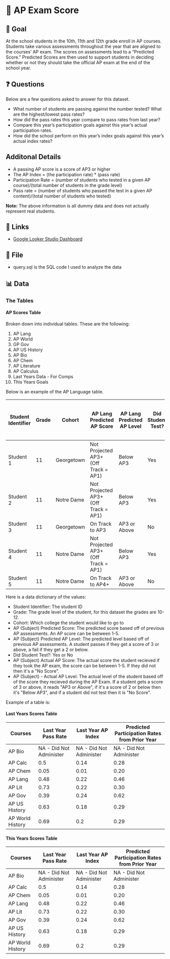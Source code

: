 # 🏫 AP Exam Score

## 🎯 Goal
At the school students in the 10th, 11th and 12th grade enroll in AP courses. Students take various assessments throughout the year that are aligned to the courses’  AP exam. The scores on assessments lead to a “Predicted Score.” Predicted Scores are then used to support students in deciding whether or not they should take the official AP exam at the end of the school year. 

## ❓ Questions
Below are a few questions asked to answer for this dataset. 
- What number of students are passing against the number tested? What are the highest/lowest pass rates? 
- How did the pass rates this year compare to pass rates from last year? 
- Compare this year’s participation goals against this year’s actual participation rates. 
- How did the school perform on this year’s index goals against this year’s actual index rates? 

## Additonal Details
- A passing AP score is a score of AP3 or higher
- The AP Index = (the participation rate) * (pass rate)
- Participation Rate = (number of students who tested in a given AP course)/(total number of students in the grade level)
- Pass rate = (number of students who passed the test in a given AP content)/(total number of students who tested) 

**Note:** The above information is all dummy data and does not actually represent real students. 

## 🔗 Links
- [Google Looker Studio Dashboard](https://lookerstudio.google.com/reporting/1e843dde-4fd3-4040-83e6-598f37685466)

## 📁 File
- query.sql is the SQL code I used to analyze the data

## 📊 Data

### The Tables 

#### AP Scores Table

Broken down into individual tables. These are the following:
1. AP Lang
2. AP World
3. GP Gov
4. AP US History
5. AP Bio
6. AP Chem
7. AP Literature
8. AP Calculus
9. Last Years Data - For Comps
10. This Years Goals

Below is an example of the AP Language table. 

| Student Identifier | Grade | Cohort     | AP Lang Predicted AP Score           | AP Lang Predicted AP Level | Did Student Test? | AP Lang Actual AP Score | AP Lang - Actual AP Level |
|--------------------|-------|------------|--------------------------------------|----------------------------|-------------------|-------------------------|---------------------------|
| Student 1          | 11    | Georgetown | Not Projected AP3+ (Off Track = AP1) | Below AP3                  | Yes               | 2                       | Below AP3                 |
| Student 2          | 11    | Notre Dame | Not Projected AP3+ (Off Track = AP1) | Below AP3                  | Yes               | 2                       | Below AP3                 |
| Student 3          | 11    | Georgetown | On Track to AP3                      | AP3 or Above               | No                | No Score                | No Score                  |
| Student 4          | 11    | Notre Dame | Not Projected AP3+ (Off Track = AP1) | Below AP3                  | Yes               | 3                       | AP3 or Above              |
| Student 5          | 11    | Notre Dame | On Track to AP4+                     | AP3 or Above               | No                | No Score                | No Score                  |

Here is a data dictionary of the values:
- Student Identifier: The student ID
- Grade: The grade level of the student, for this dataset the grades are 10-12.
- Cohort: Which college the student would like to go to
- AP (Subject) Predicted Score: The predicted score based off of previous AP assessments. An AP score can be between 1-5.
- AP (Subject) Predicted AP Level: The predicted level based off of previous AP assessments. A student passes if they get a score of 3 or above, a fail if they get a 2 or below. 
- Did Student Test?: Yes or No
- AP (Subject) Actual AP Score: The actual score the student recieved if they took the AP exam, the score can be between 1-5. If they did not then it's a "No Score".
- AP (Subject) - Actual AP Level: The actual level of the student based off of the score they recieved during the AP Exam. If a student gets a score of 3 or above, it reads "AP3 or Above", if it's a score of 2 or below then it's "Below AP3", and if a student did not test then it is "No Score". 

Example of a table is: 

#### Last Years Scores Table

| Courses          | Last Year Pass Rate     | Last Year AP Index      | Predicted Participation Rates from Prior Year |
|------------------|-------------------------|-------------------------|-----------------------------------------------|
| AP Bio           | NA - Did Not Administer | NA - Did Not Administer | NA - Did Not Administer                       |
| AP Calc          | 0.5                     | 0.14                    | 0.28                                          |
| AP Chem          | 0.05                    | 0.01                    | 0.20                                          |
| AP Lang          | 0.48                    | 0.22                    | 0.46                                          |
| AP Lit           | 0.73                    | 0.22                    | 0.30                                          |
| AP Gov           | 0.39                    | 0.24                    | 0.62                                          |
| AP US History    | 0.63                    | 0.18                    | 0.29                                          |
| AP World History | 0.69                    | 0.2                     | 0.29                                          |

#### This Years Scores Table

| Courses          | Last Year Pass Rate     | Last Year AP Index      | Predicted Participation Rates from Prior Year |
|------------------|-------------------------|-------------------------|-----------------------------------------------|
| AP Bio           | NA - Did Not Administer | NA - Did Not Administer | NA - Did Not Administer                       |
| AP Calc          | 0.5                     | 0.14                    | 0.28                                          |
| AP Chem          | 0.05                    | 0.01                    | 0.20                                          |
| AP Lang          | 0.48                    | 0.22                    | 0.46                                          |
| AP Lit           | 0.73                    | 0.22                    | 0.30                                          |
| AP Gov           | 0.39                    | 0.24                    | 0.62                                          |
| AP US History    | 0.63                    | 0.18                    | 0.29                                          |
| AP World History | 0.69                    | 0.2                     | 0.29                                          |
